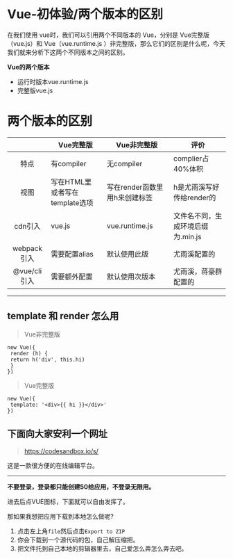 # Vue-初体验/两个版本的区别
在我们使用 vue时，我们可以引用两个不同版本的 Vue，分别是 Vue完整版（vue.js）和 Vue（vue.runtime.js ）非完整版，那么它们的区别是什么呢，今天我们就来分析下这两个不同版本之间的区别。  

**Vue的两个版本**
* 运行时版本vue.runtime.js
* 完整版vue.js
  


<h1 class="heading" data-id="heading-5">两个版本的区别</h1>
<table>
<thead>
<tr>
<th style="text-align:center"></th>
<th>Vue完整版</th>
<th>Vue非完整版</th>
<th>评价</th>
</tr>
</thead>
<tr>
<td style="text-align:center">特点</td>
<td>有compiler</td>
<td>无compiler</td>
<td>complier占40%体积</td>
</tr>
<tr>
<td style="text-align:center">视图</td>
<td>写在HTML里 或者写在template选项</td>
<td>写在render函数里用h来创建标签</td>
<td>h是尤雨溪写好传给render的</td>
</tr>
<tr>
<td style="text-align:center">cdn引入</td>
<td>vue.js</td>
<td>vue.runtime.js</td>
<td>文件名不同，生成环境后缀为.min.js</td>
</tr>
<tr>
<td style="text-align:center">webpack引入</td>
<td>需要配置alias</td>
<td>默认使用此版</td>
<td>尤雨溪配置的</td>
</tr>
<tr>
<td style="text-align:center">@vue/cli引入</td>
<td>需要额外配置</td>
<td>默认使用次版本</td>
<td>尤雨溪，蒋豪群配置的</td>
</tr>
</table>

***
## template 和 render 怎么用


>Vue非完整版
```
new Vue({
 render (h) {
 return h('div', this.hi)
 }
})
```
>Vue完整版
```
new Vue({
 template: '<div>{{ hi }}</div>'
})
```

## 下面向大家安利一个网址
>https://codesandbox.io/s/  

这是一款很方便的在线编辑平台。
***
**不要登录，登录都只能创建50给应用，不登录无限用。** 

 进去后点VUE图标，下面就可以自由发挥了。

那如果我想把应用下载到本地怎么做呢?
1. 点击左上角`file`然后点击`Export to ZIP`
2. 你会下载到一个源代码的包，自己解压缩把。
3. 把文件托到自己本地的剪辑器里去，自己爱怎么弄怎么弄去吧。





